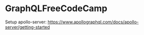 # GraphQLFreeCodeCamp
Setup apollo-server: https://www.apollographql.com/docs/apollo-server/getting-started